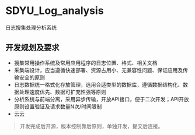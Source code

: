 # SDYU_Log_analysis
日志搜集处理分析系统

## 开发规划及要求
* 搜集常用操作系统及常用应用程序的日志位置、格式、相关文档
* 采集端设计，应当遵循快速部署、资源占用小、无兼容性问题、保证应用及传输安全的原则
* 日志数据统一格式化存放管理，选用合适类型的数据库，遵循数据结构化、数据处理速度优先、数据可扩充性强等原则
* 分析系统与前端分离，采用异步传输，开放API接口，便于二次开发；API开放原则设置验证及请求数量N次/时间限制
* 云云
    
    
>开发完成后开源，版本控制靠后原则，单独开发，提交后连接。
